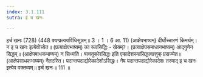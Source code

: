 ```yaml
---
index: 3.1.111
sutra: ई च खनः

---
```

इर्च खनः (728) (448 क्यप्प्रत्ययविधिसूत्रम्॥ 3 । 1 । 6 आ. 11) (आक्षेपभाष्यम्) दीर्घोच्चारणं किमर्थम्। न इ च खनः इत्येवोच्येत॥ (प्रत्याक्षेपभाष्यम्) का रूपसिद्धिः  -  खेयम्?। (प्रत्याक्षेपसमाधानभाष्यम्) आद्गुणेन सिद्धम्॥ (आक्षेपबाधकभाष्यम्) न सिध्यति। षत्वतुकोरसिद्धः इति एकादेशस्यासिद्धत्वात्तुक् प्रसज्येत॥ (आक्षेपसाधकभाष्यम्) नैतदस्ति। पदान्तपदाद्योरेकादेशोऽसिद्धः। नैष पदान्तपदाद्योरेकादेशः तस्माद् इ च खनः इत्येव वक्तव्यम्॥ इर्च खनः॥ 111 ॥